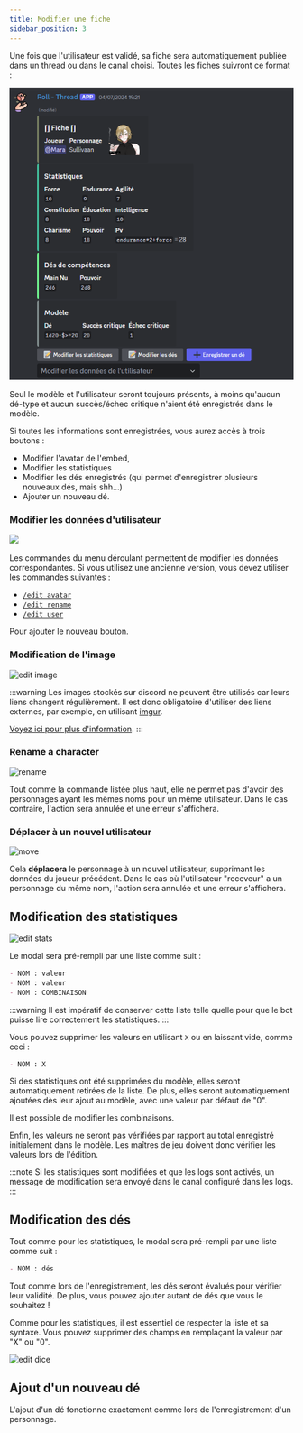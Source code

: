 ```yaml
---
title: Modifier une fiche
sidebar_position: 3
---
```

Une fois que l'utilisateur est validé, sa fiche sera automatiquement publiée dans un thread ou dans le canal choisi. Toutes les fiches suivront ce format :

![user embed](/assets/edit/user_embed.png)

Seul le modèle et l'utilisateur seront toujours présents, à moins qu'aucun dé-type et aucun succès/échec critique n'aient été enregistrés dans le modèle.

Si toutes les informations sont enregistrées, vous aurez accès à trois boutons :
- Modifier l'avatar de l'embed,
- Modifier les statistiques
- Modifier les dés enregistrés (qui permet d'enregistrer plusieurs nouveaux dés, mais shh...)
- Ajouter un nouveau dé.

### Modifier les données d'utilisateur

![](/assets/edit/edit_user_fr.png)

Les commandes du menu déroulant permettent de modifier les données correspondantes.
Si vous utilisez une ancienne version, vous devez utiliser les commandes suivantes :
- [`/edit avatar`](../Usage/model.mdx#edit-avatar-edit_avatar)
- [`/edit rename`](../Usage/model.mdx#renommer)
- [`/edit user`](../Usage/model.mdx#utilisateur)

Pour ajouter le nouveau bouton.

### Modification de l'image

![edit image](/assets/edit/edit_image.png)

:::warning
Les images stockés sur discord ne peuvent être utilisés car leurs liens changent régulièrement. Il est donc obligatoire d'utiliser des liens externes, par exemple, en utilisant [imgur](https://imgur.com/).

[Voyez ici pour plus d'information](https://kulturegeek.fr/news-298973/discord-passe-liens-temporaires-lhebergement-fichiers).
:::

### Rename a character
![rename](/assets/edit/edit_rename_fr.png)

Tout comme la commande listée plus haut, elle ne permet pas d'avoir des personnages ayant les mêmes noms pour un même utilisateur. Dans le cas contraire, l'action sera annulée et une erreur s'affichera.

### Déplacer à un nouvel utilisateur
![move](/assets/edit/move_fr.png)

Cela **déplacera** le personnage à un nouvel utilisateur, supprimant les données du joueur précédent. 
Dans le cas où l'utilisateur "receveur" a un personnage du même nom, l'action sera annulée et une erreur s'affichera.

## Modification des statistiques

![edit stats](/assets/edit/edit_stats.png)

Le modal sera pré-rempli par une liste comme suit :
```md
- NOM : valeur
- NOM : valeur
- NOM : COMBINAISON
```

:::warning
Il est impératif de conserver cette liste telle quelle pour que le bot puisse lire correctement les statistiques.
:::

Vous pouvez supprimer les valeurs en utilisant `X` ou en laissant vide, comme ceci :
```md
- NOM : X
```

Si des statistiques ont été supprimées du modèle, elles seront automatiquement retirées de la liste. De plus, elles seront automatiquement ajoutées dès leur ajout au modèle, avec une valeur par défaut de "0".

Il est possible de modifier les combinaisons.

Enfin, les valeurs ne seront pas vérifiées par rapport au total enregistré initialement dans le modèle. Les maîtres de jeu doivent donc vérifier les valeurs lors de l'édition.

:::note
Si les statistiques sont modifiées et que les logs sont activés, un message de modification sera envoyé dans le canal configuré dans les logs.
:::

## Modification des dés

Tout comme pour les statistiques, le modal sera pré-rempli par une liste comme suit :
```md
- NOM : dés
```

Tout comme lors de l'enregistrement, les dés seront évalués pour vérifier leur validité. De plus, vous pouvez ajouter autant de dés que vous le souhaitez !

Comme pour les statistiques, il est essentiel de respecter la liste et sa syntaxe. Vous pouvez supprimer des champs en remplaçant la valeur par "X" ou "0".

![edit dice](/assets/edit/edit_dice.png)

## Ajout d'un nouveau dé

L'ajout d'un dé fonctionne exactement comme lors de l'enregistrement d'un personnage.